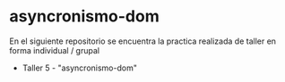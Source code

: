 # asyncronismo-dom
En el siguiente repositorio se encuentra la practica realizada de taller en forma individual / grupal

* Taller 5 - "asyncronismo-dom"





